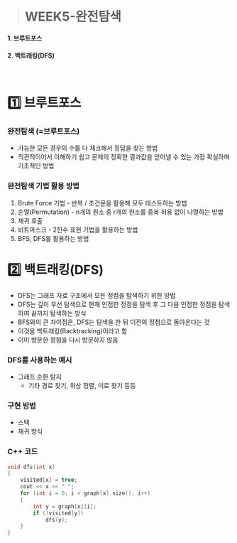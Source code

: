 > # WEEK5-완전탐색
#### 1. 브루트포스
#### 2. 백트래킹(DFS)
</br>

# 1️⃣ 브루트포스
### 완전탐색 (=브루트포스)
* 가능한 모든 경우의 수를 다 체크해서 정답을 찾는 방법
* 직관적이어서 이해하기 쉽고 문제의 정확한 결과값을 얻어낼 수 있는 가장 확실하며 기초적인 방법

### 완전탐색 기법 활용 방법
1) Brute Force 기법 - 반복 / 조건문을 활용해 모두 테스트하는 방법
2) 순열(Permutation) - n개의 원소 중 r개의 원소를 중복 허용 없이 나열하는 방법
3) 재귀 호출
4) 비트마스크 - 2진수 표현 기법을 활용하는 방법
5) BFS, DFS를 활용하는 방법

# 2️⃣ 백트래킹(DFS)
* DFS는 그래프 자료 구조에서 모든 정점을 탐색하기 위한 방법
* DFS는 깊이 우선 탐색으로 현재 인접한 정점을 탐색 후 그 다음 인접한 정점을 탐색하여 끝까지 탐색하는 방식
* BFS와의 큰 차이점은, DFS는 탐색을 한 뒤 이전의 정점으로 돌아온다는 것
* 이것을 백트래킹(Backtracking)이라고 함
* 이미 방문한 정점을 다시 방문하지 않음

### DFS를 사용하는 예시
* 그래프 순환 탐지
  - 기타 경로 찾기, 위상 정렬, 미로 찾기 등등
 
### 구현 방법
* 스택
* 재귀 방식

### C++ 코드
```C++
void dfs(int x)
{
	visited[x] = true;
	cout << x << " ";
	for (int i = 0; i < graph[x].size(); i++)
	{
		int y = graph[x][i];
		if (!visited[y])
            dfs(y);
	}
}
```
